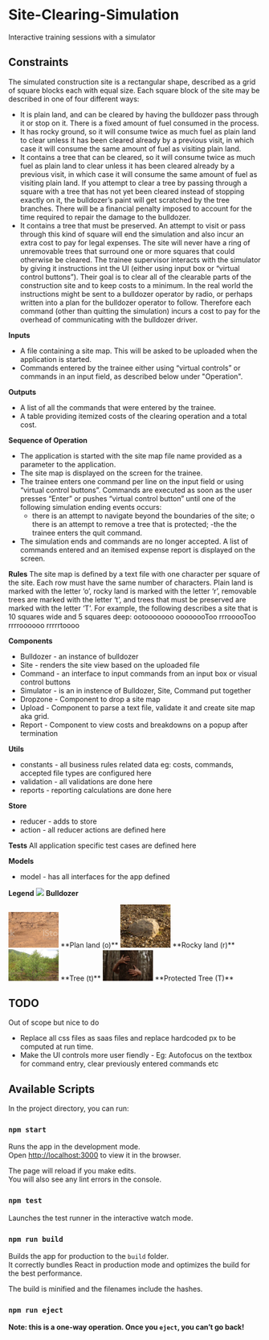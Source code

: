# Site-Clearing-Simulation
Interactive training sessions with a simulator

## Constraints
The simulated construction site is a rectangular shape, described as a grid of square blocks each with equal size. Each square block of the site may be described in one of four different ways:
- It is plain land, and can be cleared by having the bulldozer pass through it or stop on it. There is a fixed amount of fuel consumed in the process.
- It has rocky ground, so it will consume twice as much fuel as plain land to clear unless it has been cleared already by a previous visit, in which case it will consume the same amount of fuel as visiting plain land.
- It contains a tree that can be cleared, so it will consume twice as much fuel as plain land to clear unless it has been cleared already by a previous visit, in which case it will consume the same amount of fuel as visiting plain land. If you attempt to clear a tree by passing through a square with a tree that has not yet been cleared instead of stopping exactly on it, the bulldozer’s paint will get scratched by the tree branches. There will be a financial penalty imposed to account for the time required to repair the damage to the bulldozer.
- It contains a tree that must be preserved. An attempt to visit or pass through this kind of square will end the simulation and also incur an extra cost to pay for legal expenses. The site will never have a ring of unremovable trees that surround one or more squares that could otherwise be cleared.
The trainee supervisor interacts with the simulator by giving it instructions int the UI (either using input box or “virtual control buttons”). Their goal is to clear all of the clearable parts of the construction site and to keep costs to a minimum. In the real world the instructions might be sent to a bulldozer operator by radio, or perhaps written into a plan for the bulldozer operator to follow. Therefore each command (other than quitting the simulation) incurs a cost to pay for the overhead of communicating with the bulldozer driver.

**Inputs**
- A file containing a site map. This will be asked to be uploaded when the application is started.
- Commands entered by the trainee either using “virtual controls” or commands in an input field, as described below under "Operation".

**Outputs**
- A list of all the commands that were entered by the trainee.
- A table providing itemized costs of the clearing operation and a total cost.

**Sequence of Operation**
- The application is started with the site map file name provided as a parameter to the application.
- The site map is displayed on the screen for the trainee.
- The trainee enters one command per line on the input field or using “virtual control
buttons”. Commands are executed as soon as the user presses “Enter” or pushes “virtual control button” until one of the following simulation ending events occurs:
  - there is an attempt to navigate beyond the boundaries of the site; o there is an attempt to remove a tree that is protected;
  -the  the trainee enters the quit command.
- The simulation ends and commands are no longer accepted. A list of commands entered and an itemised expense report is displayed on the screen.

**Rules**
The site map is defined by a text file with one character per square of the site. Each row must have the same number of characters. Plain land is marked with the letter ‘o’, rocky land is marked with the letter ‘r’, removable trees are marked with the letter ‘t’, and trees that must be preserved are marked with the letter ‘T’. For example, the following describes a site that is 10 squares wide and 5 squares deep:
ootooooooo oooooooToo rrrooooToo rrrroooooo rrrrrtoooo

**Components**
- Bulldozer - an instance of bulldozer
- Site - renders the site view based on the uploaded file
- Command - an interface to input commands from an input box or visual control buttons
- Simulator - is an in instence of Bulldozer, Site, Command put together 
- Dropzone - Component to drop a site map
- Upload - Component to parse a text file, validate it and create site map aka grid.
- Report - Component to view costs and breakdowns on a popup after termination

**Utils**
- constants - all business rules related data eg: costs, commands, accepted file types are configured here
- validation - all validations are done here
- reports - reporting calculations are done here 

**Store**
- reducer - adds to store
- action - all reducer actions are defined here

**Tests**
All application specific test cases are defined here

**Models**
- model - has all interfaces for the app defined

**Legend**
  <img width="100" src="https://image.flaticon.com/icons/png/512/46/46818.png">
  **Bulldozer**
  
  <img width="100" src="https://github.com/ragkoushik/Site-Clearing-Simulation/blob/main/public/o.png?raw=true">
  **Plan land (o)**
  
  <img width="100" src="https://github.com/ragkoushik/Site-Clearing-Simulation/blob/main/public/r.png?raw=true">
  **Rocky land (r)**
  
  <img width="100" src="https://github.com/ragkoushik/Site-Clearing-Simulation/blob/main/public/t.png?raw=true">
  **Tree (t)**
 
  <img width="100" src="https://github.com/ragkoushik/Site-Clearing-Simulation/blob/main/public/T.jpg?raw=true">
  **Protected Tree (T)**
  
## TODO
Out of scope but nice to do
- Replace all css files as saas files and replace hardcoded px to be computed at run time.
- Make the UI controls more user fiendly - Eg: Autofocus on the textbox for command entry, clear previously entered commands etc

## Available Scripts

In the project directory, you can run:

### `npm start`

Runs the app in the development mode.\
Open [http://localhost:3000](http://localhost:3000) to view it in the browser.

The page will reload if you make edits.\
You will also see any lint errors in the console.

### `npm test`
Launches the test runner in the interactive watch mode.
### `npm run build`

Builds the app for production to the `build` folder.\
It correctly bundles React in production mode and optimizes the build for the best performance.

The build is minified and the filenames include the hashes.

### `npm run eject`

**Note: this is a one-way operation. Once you `eject`, you can’t go back!**
